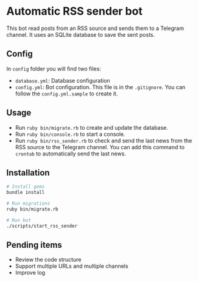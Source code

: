 # Automatic RSS sender bot
This bot read posts from an RSS source and sends them to a Telegram channel. It uses an SQLite database to save the sent posts.

## Config

In `config` folder you will find two files:
* `database.yml`: Database configuration
* `config.yml`: Bot configuration. This file is in the `.gitignore`. You can follow the `config.yml.sample` to create it.

## Usage

* Run `ruby bin/migrate.rb` to create and update the database.
* Run `ruby bin/console.rb` to start a console.
* Run `ruby bin/rss_sender.rb` to check and send the last news from the RSS source to the Telegram channel. You can add this command to `crontab` to automatically send the last news.

## Installation

```bash
# Install gems
bundle install

# Run migrations
ruby bin/migrate.rb

# Run bot
./scripts/start_rss_sender
```

## Pending items
* Review the code structure
* Support multiple URLs and multiple channels
* Improve log
